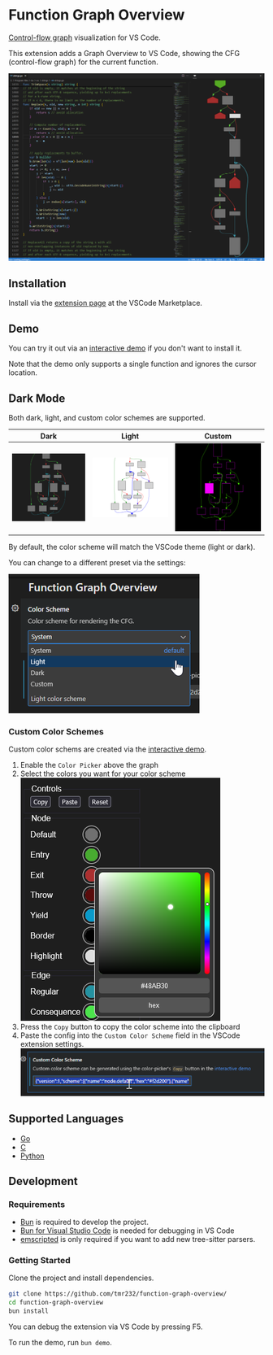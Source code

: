 # Function Graph Overview

[Control-flow graph](https://en.wikipedia.org/wiki/Control-flow_graph) visualization for VS Code.

This extension adds a Graph Overview to VS Code, showing the CFG (control-flow graph) for the current function.

![Screenshot of the extension](./media/screenshots/banner_dark.png)

## Installation

Install via the [extension page](https://marketplace.visualstudio.com/items?itemName=tamir-bahar.function-graph-overview) at the VSCode Marketplace.

## Demo

You can try it out via an [interactive demo](https://tmr232.github.io/function-graph-overview/) if you don't want to install it.

Note that the demo only supports a single function and ignores the cursor location.

## Dark Mode

Both dark, light, and custom color schemes are supported.

| Dark                                                            | Light                                                            | Custom |
|-----------------------------------------------------------------|------------------------------------------------------------------|---|
| ![CFG with dark colors](media/screenshots/color-scheme/dark.png) | ![CFG with light colors](media/screenshots/color-scheme/light.png) | ![CFG with custom colors](media/screenshots/color-scheme/custom.png)|

By default, the color scheme will match the VSCode theme (light or dark).

You can change to a different preset via the settings:

![The "Color Scheme" menu in the VSCode settings](media/screenshots/color-scheme/settings.png)

### Custom Color Schemes

Custom color schems are created via the [interactive demo](https://tmr232.github.io/function-graph-overview/).

1. Enable the `Color Picker` above the graph
2. Select the colors you want for your color scheme<br/>
  ![The interactive color picker](media/screenshots/color-scheme/color-picker.png)
3. Press the `Copy` button to copy the color scheme into the clipboard
4. Paste the config into the `Custom Color Scheme` field in the VSCode extension settings.<br/>
  ![The Custom Color Scheme field in the settings](media/screenshots/color-scheme/settings-custom.png)

## Supported Languages

- [Go](https://tmr232.github.io/function-graph-overview/?language=0)
- [C](https://tmr232.github.io/function-graph-overview/?language=1)
- [Python](https://tmr232.github.io/function-graph-overview/?language=2)

## Development

### Requirements

- [Bun](https://bun.sh/) is required to develop the project.
- [Bun for Visual Studio Code](https://marketplace.visualstudio.com/items?itemName=oven.bun-vscode) is needed for debugging in VS Code
- [emscripted](https://emscripten.org/) is only required if you want to add new tree-sitter parsers.

### Getting Started

Clone the project and install dependencies.

```bash
git clone https://github.com/tmr232/function-graph-overview/
cd function-graph-overview
bun install
```

You can debug the extension via VS Code by pressing F5.

To run the demo, run `bun demo`.
